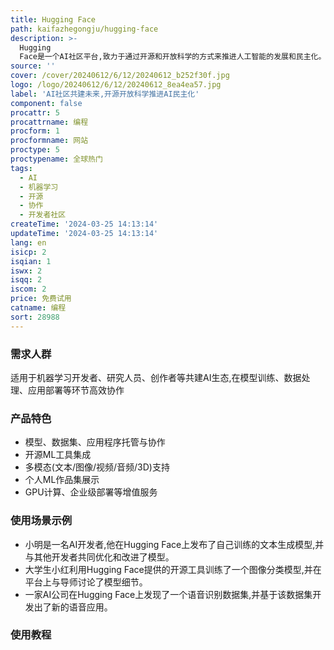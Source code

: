 ```yaml
---
title: Hugging Face
path: kaifazhegongju/hugging-face
description: >-
  Hugging
  Face是一个AI社区平台,致力于通过开源和开放科学的方式来推进人工智能的发展和民主化。它为机器学习社区提供了协作模型、数据集和应用程序的环境。主要优势包括:1)协作平台,可无限托管和共享模型、数据集和应用程序。2)开源堆栈,加速ML开发流程。3)支持多模态(文本、图像、视频、音频、3D等)。4)建立ML作品集,在全球分享你的作品。5)付费计算和企业解决方案,提供优化的推理端点、GPU支持等。
source: ''
cover: /cover/20240612/6/12/20240612_b252f30f.jpg
logo: /logo/20240612/6/12/20240612_8ea4ea57.jpg
label: 'AI社区共建未来,开源开放科学推进AI民主化'
component: false
procattr: 5
procattrname: 编程
procform: 1
procformname: 网站
proctype: 5
proctypename: 全球热门
tags:
  - AI
  - 机器学习
  - 开源
  - 协作
  - 开发者社区
createTime: '2024-03-25 14:13:14'
updateTime: '2024-03-25 14:13:14'
lang: en
isicp: 2
isqian: 1
iswx: 2
isqq: 2
iscom: 2
price: 免费试用
catname: 编程
sort: 28988
---
```




### 需求人群
适用于机器学习开发者、研究人员、创作者等共建AI生态,在模型训练、数据处理、应用部署等环节高效协作

### 产品特色
- 模型、数据集、应用程序托管与协作
- 开源ML工具集成
- 多模态(文本/图像/视频/音频/3D)支持
- 个人ML作品集展示
- GPU计算、企业级部署等增值服务

### 使用场景示例
- 小明是一名AI开发者,他在Hugging Face上发布了自己训练的文本生成模型,并与其他开发者共同优化和改进了模型。
- 大学生小红利用Hugging Face提供的开源工具训练了一个图像分类模型,并在平台上与导师讨论了模型细节。
- 一家AI公司在Hugging Face上发现了一个语音识别数据集,并基于该数据集开发出了新的语音应用。

### 使用教程


  
